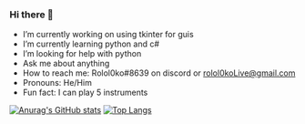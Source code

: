 ### Hi there 👋
- I’m currently working on using tkinter for guis
- I’m currently learning python and c#
- I’m looking for help with python
- Ask me about anything
- How to reach me: Rolol0ko#8639 on discord or rolol0koLive@gmail.com
- Pronouns: He/Him
- Fun fact: I can play 5 instruments


[![Anurag's GitHub stats](https://github-readme-stats.vercel.app/api?username=rolol0ko)](https://github.com/anuraghazra/github-readme-stats)
[![Top Langs](https://github-readme-stats.vercel.app/api/top-langs/?username=rolol0ko)](https://github.com/anuraghazra/github-readme-stats)
